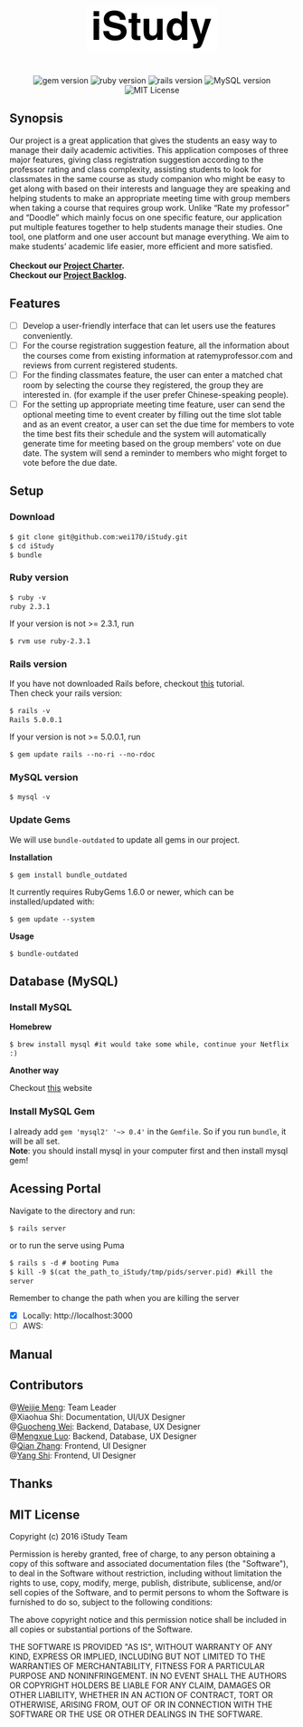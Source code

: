 <center style="padding: 2em;">
		<img src="iStudy.png" alt="iStudy" align="middle">
</center>
<p align="center">
	<img src="https://img.shields.io/badge/gem-v2.5.1-green.svg" alt="gem version">
	<img src="https://img.shields.io/badge/Ruby-v2.3.1-red.svg" alt="ruby version">
	<img src="https://img.shields.io/badge/Rails-v5.0.0.1-red.svg" alt="rails version">
	<img src="https://img.shields.io/badge/MySQL-v5.7.14-blue.svg" alt="MySQL version">
	<img src="https://img.shields.io/github/license/mashape/apistatus.svg?maxAge=2592000" alt="MIT License">
</p>

## Synopsis
Our project is a great application that gives the students an easy way to manage their
daily academic activities. This application composes of three major features, giving class
registration suggestion according to the professor rating and class complexity, assisting
students to look for classmates in the same course as study companion who might be easy
to get along with based on their interests and language they are speaking and helping
students to make an appropriate meeting time with group members when taking a course
that requires group work. Unlike “Rate my professor” and “Doodle” which mainly focus
on one specific feature, our application put multiple features together to help students
manage their studies. One tool, one platform and one user account but manage
everything. We aim to make students’ academic life easier, more efficient and more
satisfied. <br><br>
**Checkout our [Project Charter](Scrum/AgileFramework/charter.pdf).**<br>
**Checkout our [Project Backlog](Scrum/AgileFramework/backlog.pdf).**
## Features
- [ ] Develop a user-friendly interface that can let users use the features conveniently.
- [ ] For the course registration suggestion feature, all the information about the courses
come from existing information at ratemyprofessor.com and reviews from current
registered students.
- [ ] For the finding classmates feature, the user can enter a matched chat room by
selecting the course they registered, the group they are interested in. (for example
if the user prefer Chinese-speaking people). 
- [ ] For the setting up appropriate meeting time feature, user can send the optional
meeting time to event creater by filling out the time slot table and as an event creator,
a user can set the due time for members to vote the time best fits their schedule and the system will automatically generate time for meeting based on the group members' vote on due
date. The system will send a reminder to members who might forget to vote before the due date.

## Setup
### Download
```
$ git clone git@github.com:wei170/iStudy.git
$ cd iStudy
$ bundle
```
### Ruby version

```
$ ruby -v
ruby 2.3.1
```
If your version is not >= 2.3.1, run

```
$ rvm use ruby-2.3.1
```
### Rails version
If you have not downloaded Rails before, checkout [this](http://railsapps.github.io/installing-rails.html) tutorial. <br>
Then check your rails version:

```
$ rails -v
Rails 5.0.0.1
```
If your version is not >= 5.0.0.1, run

```
$ gem update rails --no-ri --no-rdoc
```

### MySQL version
```
$ mysql -v
```

### Update Gems
We will use ```bundle-outdated``` to update all gems in our project.

**Installation**

```
$ gem install bundle_outdated
```
It currently requires RubyGems 1.6.0 or newer, which can be installed/updated with:

```
$ gem update --system
```
**Usage**

```
$ bundle-outdated
```
## Database (MySQL)
### Install MySQL
**Homebrew**

```
$ brew install mysql #it would take some while, continue your Netflix :)
```
**Another way**

Checkout [this](https://dev.mysql.com/downloads/mysql/) website

### Install MySQL Gem

I already add ```gem 'mysql2' '~> 0.4'``` in the ```Gemfile```. So if you run ```bundle```, it will be all set. <br>
**Note**: you should install mysql in your computer first and then install mysql gem!


## Acessing Portal
Navigate to the directory and run:

```
$ rails server
```
or to run the serve using Puma

```
$ rails s -d # booting Puma
$ kill -9 $(cat the_path_to_iStudy/tmp/pids/server.pid) #kill the server
```
Remember to change the path when you are killing the server

- [X] Locally: http://localhost:3000
- [ ] AWS: 

## Manual

## Contributors
@[Weijie Meng](https://github.com/WeijieMengCS): Team Leader<br>
@Xiaohua Shi: Documentation, UI/UX Designer<br>
@[Guocheng Wei](https://github.com/wei170): Backend, Database, UX Designer<br>
@[Mengxue Luo](https://github.com/maoxiaxia): Backend, Database, UX Designer<br>
@[Qian Zhang](https://github.com/zhan1803): Frontend, UI Designer<br>
@[Yang Shi](https://github.com/shi238): Frontend, UI Designer<br>

## Thanks

## MIT License

Copyright (c) 2016 iStudy Team

Permission is hereby granted, free of charge, to any person obtaining a copy
of this software and associated documentation files (the "Software"), to deal
in the Software without restriction, including without limitation the rights
to use, copy, modify, merge, publish, distribute, sublicense, and/or sell
copies of the Software, and to permit persons to whom the Software is
furnished to do so, subject to the following conditions:

The above copyright notice and this permission notice shall be included in all
copies or substantial portions of the Software.

THE SOFTWARE IS PROVIDED "AS IS", WITHOUT WARRANTY OF ANY KIND, EXPRESS OR
IMPLIED, INCLUDING BUT NOT LIMITED TO THE WARRANTIES OF MERCHANTABILITY,
FITNESS FOR A PARTICULAR PURPOSE AND NONINFRINGEMENT. IN NO EVENT SHALL THE
AUTHORS OR COPYRIGHT HOLDERS BE LIABLE FOR ANY CLAIM, DAMAGES OR OTHER
LIABILITY, WHETHER IN AN ACTION OF CONTRACT, TORT OR OTHERWISE, ARISING FROM,
OUT OF OR IN CONNECTION WITH THE SOFTWARE OR THE USE OR OTHER DEALINGS IN THE
SOFTWARE.


